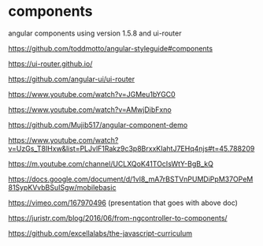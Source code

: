 # components
angular components using version 1.5.8 and ui-router 

https://github.com/toddmotto/angular-styleguide#components

https://ui-router.github.io/

https://github.com/angular-ui/ui-router

https://www.youtube.com/watch?v=JGMeu1bYGC0

https://www.youtube.com/watch?v=AMwjDibFxno

https://github.com/Mujib517/angular-component-demo

https://www.youtube.com/watch?v=UzGs_T8IHxw&list=PLJvlF1Rakz9c3p8BrxxKIahtJ7EHq4njs#t=45.788209

https://m.youtube.com/channel/UCLXQoK41TOcIsWtY-BgB_kQ

https://docs.google.com/document/d/1vl8_mA7rBSTVnPUMDiPpM37OPeM81SypKVvbBSuISgw/mobilebasic

https://vimeo.com/167970496   (presentation that goes with above doc)

https://juristr.com/blog/2016/06/from-ngcontroller-to-components/

https://github.com/excellalabs/the-javascript-curriculum
